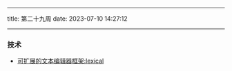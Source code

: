 <!--
 * @Author: try try418@163.com
 * @Date: 2023-07-10 14:27:12
 * @Description:
-->

---

title: 第二十九周
date: 2023-07-10 14:27:12

---

### 技术

- [可扩展的文本编辑器框架:lexical](https://github.com/facebook/lexical)

